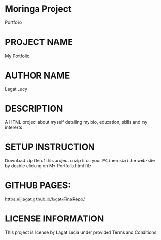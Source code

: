 # Moringa Project
Portfolio
# PROJECT NAME
My Portfolio
# AUTHOR NAME
Lagat Lucy
# DESCRIPTION
A HTML project about myself detailing my bio, education, skills and my interests
# SETUP INSTRUCTION
Download zip file of this project unzip it on your PC then start the web-site by double clicking on My-Portfolio.html file
# GITHUB PAGES:
https://ljlagat.github.io/lagat-FinalRepo/
# LICENSE INFORMATION
This project is license by Lagat Lucia under provided Terms and Conditions